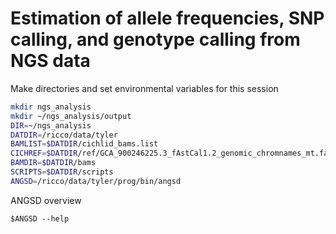 Estimation of allele frequencies, SNP calling, and genotype calling from NGS data
=================================================================================

Make directories and set environmental variables for this session

```bash
mkdir ngs_analysis
mkdir ~/ngs_analysis/output
DIR=~/ngs_analysis
DATDIR=/ricco/data/tyler
BAMLIST=$DATDIR/cichlid_bams.list
CICHREF=$DATDIR/ref/GCA_900246225.3_fAstCal1.2_genomic_chromnames_mt.fa
BAMDIR=$DATDIR/bams
SCRIPTS=$DATDIR/scripts
ANGSD=/ricco/data/tyler/prog/bin/angsd
```

ANGSD overview

	$ANGSD --help


